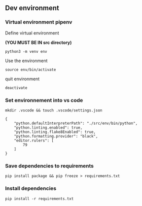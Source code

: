 ## Dev environment

### Virtual environment pipenv

Define virtual environment 

**(YOU MUST BE IN src directory)**

```
python3 -m venv env
```

Use the environment

```
source env/bin/activate
```

quit environment

```
deactivate
```

### Set environnement into vs code 

```
mkdir .vscode && touch .vscode/settings.json
```

```
{
    "python.defaultInterpreterPath": "./src/env/bin/python",    
    "python.linting.enabled": true,
    "python.linting.flake8Enabled": true,
    "python.formatting.provider": "black",
    "editor.rulers": [
        79
    ]
}
```
### Save dependencies to requirements
```
pip install package && pip freeze > requirements.txt
```

### Install dependencies

```
pip install -r requirements.txt
```


